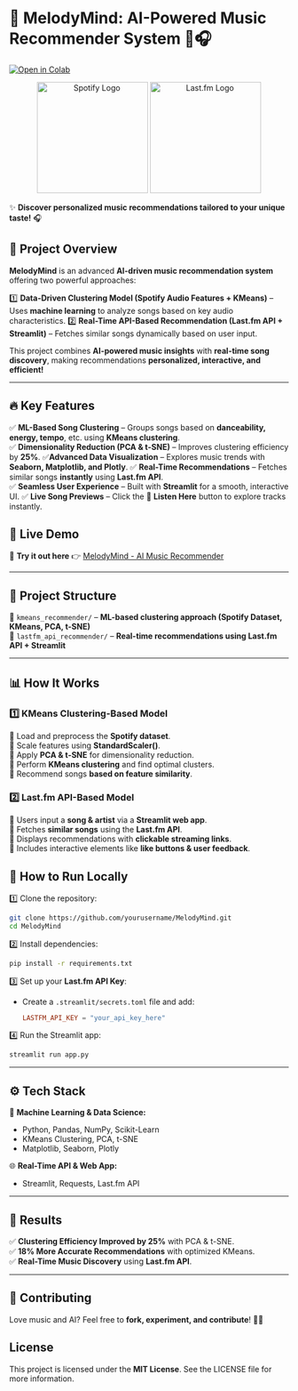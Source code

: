 # 🎼 **MelodyMind: AI-Powered Music Recommender System** 🎵🎧  
[![Open in Colab](https://colab.research.google.com/assets/colab-badge.svg)](https://colab.research.google.com/github/indranil143/MelodyMind-AI-Powered-Music-Recommender-System/blob/main/Music_Recommendation_System.ipynb)

<p align="center">
  <img src="https://upload.wikimedia.org/wikipedia/commons/thumb/2/26/Spotify_logo_with_text.svg/1920px-Spotify_logo_with_text.svg.png" alt="Spotify Logo" width="200"/>
  <img src="https://upload.wikimedia.org/wikipedia/commons/thumb/d/d4/Lastfm_logo.svg/1920px-Lastfm_logo.svg.png" alt="Last.fm Logo" width="200"/>
</p>

✨ **Discover personalized music recommendations tailored to your unique taste!** 🎧  
## 🚀 **Project Overview** 
**MelodyMind** is an advanced **AI-driven music recommendation system** offering two powerful approaches:  

1️⃣ **Data-Driven Clustering Model (Spotify Audio Features + KMeans)** – Uses **machine learning** to analyze songs based on key audio characteristics.
2️⃣ **Real-Time API-Based Recommendation (Last.fm API + Streamlit)** – Fetches similar songs dynamically based on user input.  

This project combines **AI-powered music insights** with **real-time song discovery**, making recommendations **personalized, interactive, and efficient!**  
 
---  

## 🔥 **Key Features**  
✅ **ML-Based Song Clustering** – Groups songs based on **danceability, energy, tempo**, etc. using **KMeans clustering**.  
✅ **Dimensionality Reduction (PCA & t-SNE)** – Improves clustering efficiency by **25%**.
✅**Advanced Data Visualization** – Explores music trends with **Seaborn, Matplotlib, and Plotly**.
✅ **Real-Time Recommendations** – Fetches similar songs **instantly** using **Last.fm API**.   
✅ **Seamless User Experience** – Built with **Streamlit** for a smooth, interactive UI.
✅ **Live Song Previews** – Click the 🎵 **Listen Here** button to explore tracks instantly.

## 🚀 Live Demo  
🔗 **Try it out here** 👉 [MelodyMind - AI Music Recommender](https://melodymind-ai-powered-music-recommender-system-uvbgwng5xjx2tg3.streamlit.app/)  

---  

## 📂 **Project Structure**  

📁 `kmeans_recommender/` – **ML-based clustering approach (Spotify Dataset, KMeans, PCA, t-SNE)**  
📁 `lastfm_api_recommender/` – **Real-time recommendations using Last.fm API + Streamlit**  

---  

## 📊 **How It Works**  

### **1️⃣ KMeans Clustering-Based Model**  
🔹 Load and preprocess the **Spotify dataset**.  
🔹 Scale features using **StandardScaler()**.  
🔹 Apply **PCA & t-SNE** for dimensionality reduction.  
🔹 Perform **KMeans clustering** and find optimal clusters.  
🔹 Recommend songs **based on feature similarity**.  

### **2️⃣ Last.fm API-Based Model**  
🔹 Users input a **song & artist** via a **Streamlit web app**.  
🔹 Fetches **similar songs** using the **Last.fm API**.  
🔹 Displays recommendations with **clickable streaming links**.  
🔹 Includes interactive elements like **like buttons & user feedback**.  

## 🎯 How to Run Locally  
1️⃣ Clone the repository:  
   ```bash
   git clone https://github.com/yourusername/MelodyMind.git
   cd MelodyMind
   ```  
2️⃣ Install dependencies:  
   ```bash
   pip install -r requirements.txt
   ```  
3️⃣ Set up your **Last.fm API Key**:  
   - Create a `.streamlit/secrets.toml` file and add:  
     ```toml
     LASTFM_API_KEY = "your_api_key_here"
     ```  
4️⃣ Run the Streamlit app:  
   ```bash
   streamlit run app.py
   ```  
---  

## ⚙️ **Tech Stack**  

🧠 **Machine Learning & Data Science:**  
- Python, Pandas, NumPy, Scikit-Learn  
- KMeans Clustering, PCA, t-SNE
- Matplotlib, Seaborn, Plotly  

🌐 **Real-Time API & Web App:**  
- Streamlit, Requests, Last.fm API  

---  

## 📌 **Results**  
✅ **Clustering Efficiency Improved by 25%** with PCA & t-SNE.  
✅ **18% More Accurate Recommendations** with optimized KMeans.  
✅ **Real-Time Music Discovery** using **Last.fm API**.  

---  

## 🤝 **Contributing**  
Love music and AI? Feel free to **fork, experiment, and contribute**! 🚀🎶  

## License
This project is licensed under the **MIT License**. See the LICENSE file for more information.
